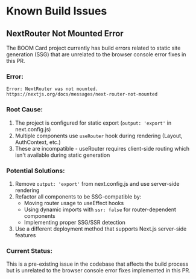 # Known Build Issues

## NextRouter Not Mounted Error

The BOOM Card project currently has build errors related to static site generation (SSG) that are unrelated to the browser console error fixes in this PR.

### Error:
```
Error: NextRouter was not mounted. https://nextjs.org/docs/messages/next-router-not-mounted
```

### Root Cause:
1. The project is configured for static export (`output: 'export'` in next.config.js)
2. Multiple components use `useRouter` hook during rendering (Layout, AuthContext, etc.)
3. These are incompatible - useRouter requires client-side routing which isn't available during static generation

### Potential Solutions:
1. Remove `output: 'export'` from next.config.js and use server-side rendering
2. Refactor all components to be SSG-compatible by:
   - Moving router usage to useEffect hooks
   - Using dynamic imports with `ssr: false` for router-dependent components
   - Implementing proper SSG/SSR detection
3. Use a different deployment method that supports Next.js server-side features

### Current Status:
This is a pre-existing issue in the codebase that affects the build process but is unrelated to the browser console error fixes implemented in this PR.